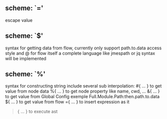 ## scheme: `=' 
  escape value

## scheme: `$'
  syntax for getting data from flow, currently only support path.to.data access style and @ for flow itself
  a complete language like jmespath or jq syntax will be implemented

## scheme: `%'
  syntax for constructing string include several sub interpolation:
  #{ ... } to get value from node data 
  %{ ... } to get node property like name, cwd, ...
  &{ ... } to get value from Global Config exemple Full.Module.Path:then.path.to.data
  ${ ... } to get value from flow
  ={ ... } to insert expression as it
  >{ ... } to execute ast 



